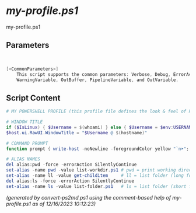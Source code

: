 *my-profile.ps1*
================

my-profile.ps1 


Parameters
----------
```powershell


[<CommonParameters>]
    This script supports the common parameters: Verbose, Debug, ErrorAction, ErrorVariable, WarningAction, 
    WarningVariable, OutBuffer, PipelineVariable, and OutVariable.
```

Script Content
--------------
```powershell
# MY POWERSHELL PROFILE (this profile file defines the look & feel of PowerShell)

# WINDOW TITLE
if ($IsLinux) { $Username = $(whoami) } else { $Username = $env:USERNAME }
$host.ui.RawUI.WindowTitle = "$Username @ $(hostname)"

# COMMAND PROMPT
function prompt { write-host -noNewline -foregroundColor yellow "`n➤"; return " " }

# ALIAS NAMES
del alias:pwd -force -errorAction SilentlyContinue
set-alias -name pwd -value list-workdir.ps1	# pwd = print working directory
set-alias -name ll -value get-childitem		# ll = list folder (long format)
del alias:ls -force -errorAction SilentlyContinue 
set-alias -name ls -value list-folder.ps1	# ls = list folder (short format)
```

*(generated by convert-ps2md.ps1 using the comment-based help of my-profile.ps1 as of 12/16/2023 10:12:23)*
